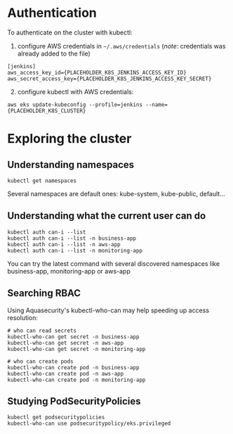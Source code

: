 # Authentication
To authenticate on the cluster with kubectl:
1. configure AWS credentials in `~/.aws/credentials` (*note*: credentials was
already added to the file)
```
[jenkins]
aws_access_key_id={PLACEHOLDER_K8S_JENKINS_ACCESS_KEY_ID}
aws_secret_access_key={PLACEHOLDER_K8S_JENKINS_ACCESS_KEY_SECRET}
```

2. configure kubectl with AWS credentials:
```shell
aws eks update-kubeconfig --profile=jenkins --name={PLACEHOLDER_K8S_CLUSTER}
```

# Exploring the cluster

## Understanding namespaces

```shell
kubectl get namespaces
```

Several namespaces are default ones: kube-system, kube-public, default…

## Understanding what the current user can do

```shell
kubectl auth can-i --list
kubectl auth can-i --list -n business-app
kubectl auth can-i --list -n aws-app
kubectl auth can-i --list -n monitoring-app
```

You can try the latest command with several discovered namespaces like
business-app, monitoring-app or aws-app

## Searching RBAC

Using Aquasecurity's kubectl-who-can may help speeding up access resolution:
```shell
# who can read secrets
kubectl-who-can get secret -n business-app
kubectl-who-can get secret -n aws-app
kubectl-who-can get secret -n monitoring-app

# who can create pods
kubectl-who-can create pod -n business-app
kubectl-who-can create pod -n aws-app
kubectl-who-can create pod -n monitoring-app
```

## Studying PodSecurityPolicies

```shell
kubectl get podsecuritypolicies
kubectl-who-can use podsecuritypolicy/eks.privileged
```

